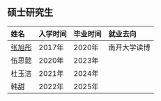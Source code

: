 ## 硕士研究生

 姓名   |入学时间|毕业时间	|  就业去向 |
| :-----| :----  |:----  | :---- |
|[张旭彤](http://cfc.nankai.edu.cn/2021/1116/c27871a413811/page.htm) | 2017年|2020年	|    南开大学读博 |
|伍思懿 | 2020年|2023年	|   |
|杜玉洁 | 2021年|2024年  |   |
|韩甜 | 2022年|2025年  |   |
